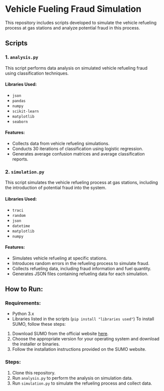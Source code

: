 # Vehicle Fueling Fraud Simulation

This repository includes scripts developed to simulate the vehicle refueling process at gas stations and analyze potential fraud in this process.

## Scripts

### 1. `analysis.py`

This script performs data analysis on simulated vehicle refueling fraud using classification techniques.

#### Libraries Used:
- `json`
- `pandas`
- `numpy`
- `scikit-learn`
- `matplotlib`
- `seaborn`

#### Features:
- Collects data from vehicle refueling simulations.
- Conducts 30 iterations of classification using logistic regression.
- Generates average confusion matrices and average classification reports.

### 2. `simulation.py`

This script simulates the vehicle refueling process at gas stations, including the introduction of potential fraud into the system.

#### Libraries Used:
- `traci`
- `random`
- `json`
- `datetime`
- `matplotlib`
- `numpy`

#### Features:
- Simulates vehicle refueling at specific stations.
- Introduces random errors in the refueling process to simulate fraud.
- Collects refueling data, including fraud information and fuel quantity.
- Generates JSON files containing refueling data for each simulation.

## How to Run:

### Requirements:
- Python 3.x
- Libraries listed in the scripts (`pip install "libraries used"`)
To install SUMO, follow these steps:
1. Download SUMO from the official website [here](https://sumo.dlr.de/docs/Downloads.php).
2. Choose the appropriate version for your operating system and download the installer or binaries.
3. Follow the installation instructions provided on the SUMO website.

### Steps:
1. Clone this repository.
2. Run `analysis.py` to perform the analysis on simulation data.
3. Run `simulation.py` to simulate the refueling process and collect data.
